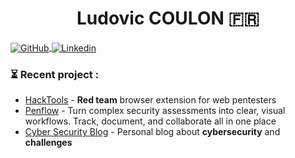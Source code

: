 <div align="center">
  <h1 align="center">Ludovic COULON 🇫🇷</h1>
</div>
<a href="https://github.com/LasCC">
      <img alt="GitHub" src="https://img.shields.io/badge/GitHub-%23121011.svg?logo=github&logoColor=white" align="center" />
    </a>
    <a href="https://www.linkedin.com/in/ludovic-coulon">
      <img alt="Linkedin" src="https://custom-icon-badges.demolab.com/badge/LinkedIn-0A66C2?logo=linkedin-white&logoColor=fff" align="center" />
    </a>
<br/>

### ⏳ Recent project :

- [HackTools](https://github.com/LasCC/Hack-Tools) - **Red team** browser extension for web pentesters 
- [Penflow](https://github.com/rb-x/penflow) - Turn complex security assessments into clear, visual workflows. Track, document, and collaborate all in one place
- [Cyber Security Blog](http://ludovic-coulon.com/) - Personal blog about **cybersecurity** and **challenges**
